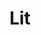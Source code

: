 ---
codehost: https://github.com/https://github.com/lit/lit
logohandle: litdev
sort: litdev
title: Lit
twitter: https://x.com/buildWithLit
website: https://lit.dev/
---